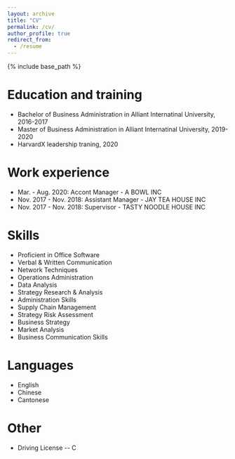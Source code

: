 ```yaml
---
layout: archive
title: "CV"
permalink: /cv/
author_profile: true
redirect_from:
  - /resume
---
```


{% include base_path %}

Education and training
======
* Bachelor of Business Administration in Alliant Internatinal University, 2016-2017
* Master of Business Administration in Alliant Internatinal University, 2019-2020
* HarvardX leadership traning, 2020

Work experience
======
* Mar. - Aug. 2020: Accont Manager - A BOWL INC
* Nov. 2017 - Nov. 2018: Assistant Manager - JAY TEA HOUSE INC
* Nov. 2017 - Nov. 2018: Supervisor - TASTY NOODLE HOUSE INC  
  
Skills
======
* Proficient in Office Software
* Verbal & Written Communication
* Network Techniques
* Operations Administration
* Data Analysis
* Strategy Research \& Analysis
* Administration Skills
* Supply Chain Management
* Strategy Risk Assessment 
* Business Strategy
* Market Analysis
* Business Communication Skills  

Languages
======
  * English
  * Chinese
  * Cantonese
  
Other
======
* Driving License -- C 
